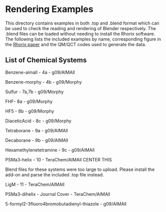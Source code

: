 # Rendering Examples

This directory contains examples in both .top and .blend format which can be used to check the reading and rendering of Blender respectively.
The .blend files can be loaded without needing to install the Rhorix software.
The following lists the included examples by name, corresponding figure in the [Rhorix paper](https://www.researchgate.net/publication/319407440_Rhorix_An_interface_between_quantum_chemical_topology_and_the_3D_graphics_program_f) and the QM/QCT codes used to generate the data.

## List of Chemical Systems

Benzene-aimall - 4a - g09/AIMAll

Benzene-morphy - 4b - g09/Morphy

Sulfur - 7a,7b - g09/Morphy

FHF- 8a - g09/Morphy

HF5 - 8b - g09/Morphy

DiaceticAcid - 8c - g09/Morphy

Tetraborane - 9a - g09/AIMAll

Decaborane - 9b - g09/AIMAll

Hexamethylenetetramine - 9c - g09/AIMAll

PSMa3-helix - 10 - TeraChem/AIMAll CENTER THIS

Blend files for these systems were too large to upload. Please install the add-on and parse the included .top file instead.

LigM - 11 - TeraChem/AIMAll

PSMa3-dihelix - Journal Cover - TeraChem/AIMAll

5-formyl2-3fluoro4bromobutadienyl-thiazole - g09/AIMAll

